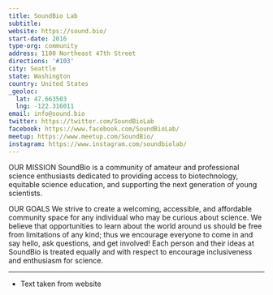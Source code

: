 ```yaml
---
title: SoundBio Lab
subtitle:
website: https://sound.bio/
start-date: 2016
type-org: community
address: 1100 Northeast 47th Street
directions: '#103'
city: Seattle
state: Washington
country: United States
_geoloc:
  lat: 47.663503
  lng: -122.316011
email: info@sound.bio
twitter: https://twitter.com/SoundBioLab
facebook: https://www.facebook.com/SoundBioLab/
meetup: https://www.meetup.com/SoundBio/
instagram: https://www.instagram.com/soundbiolab/
---
```


OUR MISSION
SoundBio is a community of amateur and professional science enthusiasts dedicated to providing access to biotechnology, equitable science education, and supporting the next generation of young scientists.

OUR GOALS
We strive to create a welcoming, accessible, and affordable community space for any individual who may be curious about science. We believe that opportunities to learn about the world around us should be free from limitations of any kind; thus we encourage everyone to come in and say hello, ask questions, and get involved! Each person and their ideas at SoundBio is treated equally and with respect to encourage inclusiveness and enthusiasm for science.

----
* Text taken from website
